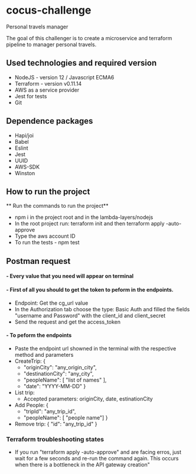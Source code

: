 # cocus-challenge
Personal travels manager

The goal of this challenger is to create a microservice and terraform pipeline to manager personal travels.

## Used technologies and required version ###
* NodeJS - version 12 / Javascript ECMA6
* Terraform - version v0.11.14
* AWS as a service provider
* Jest for tests
* Git

## Dependence packages ###
* Hapi/joi
* Babel
* Eslint
* Jest
* UUID
* AWS-SDK
* Winston

## How to run the project ###
** Run the commands to run the project**
* npm i in the project root and in the lambda-layers/nodejs
* In the root project run: terraform init and then terraform apply -auto-approve
* Type the aws account ID
* To run the tests - npm test

## Postman request ###
#### - Every value that you need will appear on terminal
#### - First of all you should to get the token to peform in the endpoints.
* Endpoint: Get the cg_url value
* In the Authorization tab choose the type: Basic Auth and filled the fields "username and Password" with the client_id and client_secret
* Send the request and get the access_token

#### - To peform the endpoints
* Paste the endpoint url showned in the terminal with the respective method and parameters
* CreateTrip: {
  *  "originCity": "any_origin_city",
  * "destinationCity": "any_city",
  *  "peopleName": [ "list of names" ],
  *  "date": "YYYY-MM-DD" }
* List trip:
  * Accepted parameters: originCity, date, estinationCity
* Add People: {
  * "tripId": "any_trip_id",
  * "peopleName": [ "people name"] }
* Remove trip: { "id": "any_trip_id" }

### Terraform troubleshooting states ###
* If you run "terraform apply -auto-approve" and are facing erros, just wait for a few seconds and re-run the command again. This occurs when there is a bottleneck in the API gateway creation"